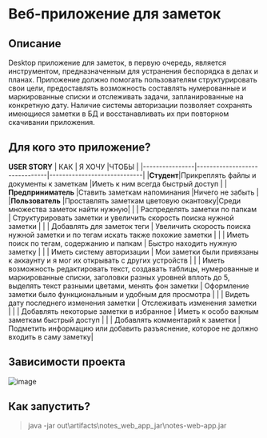 # Веб-приложение для заметок

## Описание

  Desktop приложение для заметок, в первую очередь, является инструментом, предназначенным для устранения беспорядка в делах и планах. Приложение должно помогать пользователям структурировать свои цели, предоставлять возможность составлять нумерованные и маркированные списки и отслеживать задачи, запланированные на конкретную дату. Наличие системы авторизации позволяет сохранять имеющиеся заметки в БД и восстанавливать их при повторном скачивании приложения.
## Для кого это приложение?
**USER STORY**
|        КАК        | Я ХОЧУ                          |ЧТОБЫ                         |
|----------------|-------------------------------|-----------------------------|
|**Студент**|Прикреплять файлы и документы к заметкам            |Иметь к ним всегда быстрый доступ            |
|**Предприниматель**        |Ставить заметкам напоминания            |Ничего не забыть            |
|**Пользователь**          |Проставлять заметкам цветовую окантовку|Среди множества заметок найти нужную|
|       |    Распределять заметки по папкам     |     Структурировать заметки и увеличить скорость поиска нужной заметки     |
|      |   Добавлять для заметок теги      |      Увеличить скорость поиска нужной заметки и по тегам искать также похожие заметки    |
|      |    Иметь поиск по тегам, содержанию и папкам     |      Быстро находить нужную заметку    |
|      |    Иметь систему авторизации     |    Мои заметки были привязаны к аккаунту и я мог их открывать с других устройств      |
|    |    Иметь возможность редактировать текст, создавать таблицы, нумерованные и маркированные списки, заголовки разных уровней вплоть до 5, выделять текст разными цветами, менять фон заметки   | Оформление заметки было функциональным и удобным для просмотра |
|    |    Видеть дату последнего изменения заметки   | Отслеживать изменения заметки |
|     |    Добавлять некоторые заметки в избранное   | Иметь к особо важным заметкам быстрый доступ |
|     |   Добавлять комментарий к заметки    |  Подметить информацию или добавить разъяснение, которое не должно входить в саму заметку|


## Зависимости проекта

![image](https://user-images.githubusercontent.com/45429645/225296088-2ea7df07-5618-47b2-afc2-e70743c160c1.png)

## Как запустить?

>java -jar out\artifacts\notes_web_app_jar\notes-web-app.jar
